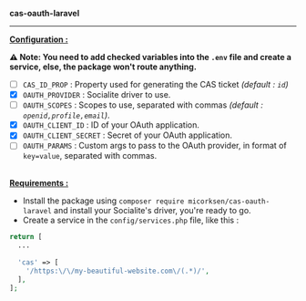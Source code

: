 **cas-oauth-laravel**
<hr />

<ins>**Configuration :**</ins>

**⚠️ Note: You need to add checked variables into the `.env` file and create a service, else, the package won't route anything.**

* [ ] `CAS_ID_PROP` : Property used for generating the CAS ticket *(default : `id`)*
* [X] `OAUTH_PROVIDER` : Socialite driver to use.
* [ ] `OAUTH_SCOPES` : Scopes to use, separated with commas *(default : `openid,profile,email`)*.
* [X] `OAUTH_CLIENT_ID` : ID of your OAuth application.
* [X] `OAUTH_CLIENT_SECRET` : Secret of your OAuth application.
* [ ] `OAUTH_PARAMS` : Custom args to pass to the OAuth provider, in format of `key=value`, separated with commas.

<br /><ins>**Requirements :**</ins>

* Install the package using `composer require micorksen/cas-oauth-laravel` and install your Socialite's driver, you're ready to go.
* Create a service in the `config/services.php` file, like this :
```php
return [
  ...
  
  'cas' => [
    '/https:\/\/my-beautiful-website.com\/(.*)/',
  ],
];
```
